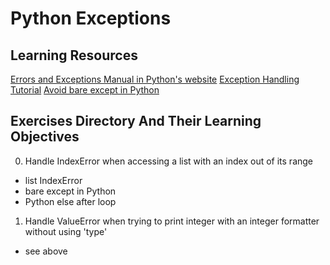 # Python Exceptions
## Learning Resources
[Errors and Exceptions Manual in Python's website](https://docs.python.org/3/tutorial/errors.html)
[Exception Handling Tutorial](https://www.youtube.com/watch?v=7vbgD-3s-w4)
[Avoid bare except in Python](https://www.30secondsofcode.org/articles/s/python-bare-except)
## Exercises Directory And Their Learning Objectives
0. Handle IndexError when accessing a list with an index out of its range
- list IndexError
- bare except in Python
- Python else after loop
1. Handle ValueError when trying to print integer with an integer formatter without using 'type'
- see above
